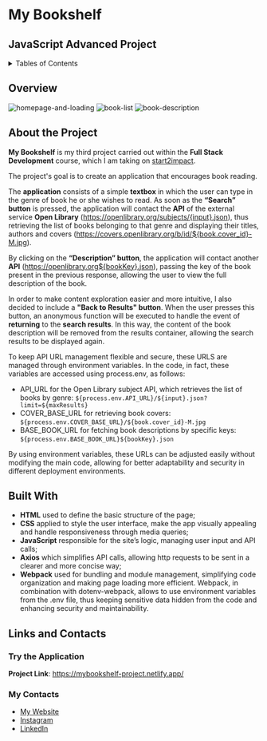 # My Bookshelf
## JavaScript Advanced Project

<details>
  <summary>Tables of Contents</summary>
    <ol>
      <li><a href="#overview">Overview</a></li>
      <li><a href="#about-the-project">About The Project</a></li>
      <li><a href="#built-with">Built With</a></li>
      <li><a href="#links-and-contacts">Links and Contacts</a></li>
        <ul>
          <li><a href="#try-the-application">Try the Application</a></li>
          <li><a href="#my-contacts">My Contacts</a></li>
        </ul>
     </ol>
</details>

## Overview
![homepage-and-loading](https://github.com/user-attachments/assets/14dcb434-26ae-4082-8e62-48b6389fa898)
![book-list](https://github.com/user-attachments/assets/d6e89f29-50c3-42f0-b13a-70575f1906a5)
![book-description](https://github.com/user-attachments/assets/1822da6f-939f-407a-a666-8a15bc5b85c8)

## About the Project
**My Bookshelf** is my third project carried out within the **Full Stack Development** course, which I am taking on [start2impact](https://www.start2impact.it/).

The project's goal is to create an application that encourages book reading.

The **application** consists of a simple **textbox** in which the user can type in the genre of book he or she wishes to read. As soon as the **“Search” button** is pressed, the application will contact the **API** of the external service **Open Library** (https://openlibrary.org/subjects/{input}.json), thus retrieving the list of books belonging to that genre and displaying their titles, authors and covers (https://covers.openlibrary.org/b/id/${book.cover_id}-M.jpg).

By clicking on the **“Description” button**, the application will contact another **API** (https://openlibrary.org${bookKey}.json), passing the key of the book present in the previous response, allowing the user to view the full description of the book.

In order to make content exploration easier and more intuitive, I also decided to include a **"Back to Results" button**. When the user presses this button, an anonymous function will be executed to handle the event of **returning** to the **search results**.
In this way, the content of the book description will be removed from the results container, allowing the search results to be displayed again.

To keep API URL management flexible and secure, these URLS are managed through environment variables. In the code, in fact, these variables are accessed using process.env, as follows:
* API_URL for the Open Library subject API, which retrieves the list of books by genre: `${process.env.API_URL}/${input}.json?limit=${maxResults}`
* COVER_BASE_URL for retrieving book covers: `${process.env.COVER_BASE_URL}/${book.cover_id}-M.jpg`
* BASE_BOOK_URL for fetching book descriptions by specific keys: `${process.env.BASE_BOOK_URL}${bookKey}.json`

By using environment variables, these URLs can be adjusted easily without modifying the main code, allowing for better adaptability and security in different deployment environments.

## Built With
* **HTML** used to define the basic structure of the page;
* **CSS** applied to style the user interface, make the app visually appealing and handle responsiveness through media queries;
* **JavaScript** responsible for the site’s logic, managing user input and API calls;
* **Axios** which simplifies API calls, allowing http requests to be sent in a clearer and more concise way;
* **Webpack** used for bundling and module management, simplifying code organization and making page loading more efficient. Webpack, in combination with dotenv-webpack, allows to use environment variables from the .env file, thus keeping sensitive data hidden from the code and enhancing security and maintainability.

## Links and Contacts
### Try the Application
**Project Link**: https://mybookshelf-project.netlify.app/

### My Contacts
* [My Website](https://saraol.github.io/)
* [Instagram](https://www.instagram.com/sarainwonderweb/)
* [LinkedIn](https://www.linkedin.com/in/saraol84/)
